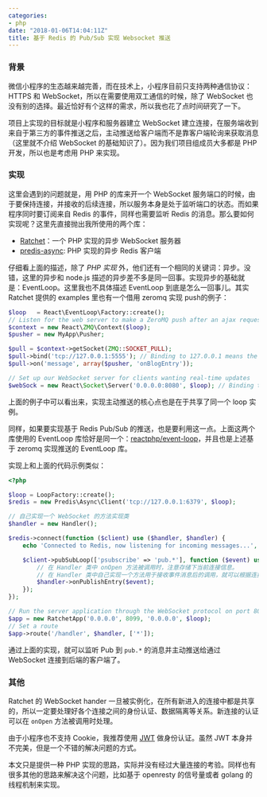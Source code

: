 ```yaml
---
categories:
- php
date: "2018-01-06T14:04:11Z"
title: 基于 Redis 的 Pub/Sub 实现 Websocket 推送
---
```


### 背景

微信小程序的生态越来越完善，而在技术上，小程序目前只支持两种通信协议：HTTPS 和 WebSocket，所以在需要使用双工通信的时候，除了 WebSocket 也没有别的选择。最近恰好有个这样的需求，所以我也花了点时间研究了一下。

项目上实现的目标就是小程序和服务器建立 WebSocket 建立连接，在服务端收到来自于第三方的事件推送之后，主动推送给客户端而不是靠客户端轮询来获取消息（这里就不介绍 WebSocket 的基础知识了）。因为我们项目组成员大多都是 PHP 开发，所以也是考虑用 PHP 来实现。

### 实现

这里会遇到的问题就是，用 PHP 的库来开一个 WebSocket 服务端口的时候，由于要保持连接，并接收的后续连接，所以服务本身是处于监听端口的状态。而如果程序同时要订阅来自 Redis 的事件，同样也需要监听 Redis 的消息。那么要如何实现呢？这里先直接抛出我所使用的两个库：

- [Ratchet](https://github.com/ratchetphp/Ratchet)：一个 PHP 实现的异步 WebSocket 服务器
- [predis-async](https://github.com/nrk/predis-async): PHP 实现的异步 Redis 客户端

仔细看上面的描述，除了 *PHP 实现* 外，他们还有一个相同的关键词：异步。没错，这里的异步和 node.js 描述的异步差不多是同一回事。实现异步的基础就是：EventLoop。这里我也不具体描述 EventLoop 到底是怎么一回事儿。其实 Ratchet 提供的 examples 里也有一个借用 zeromq 实现 push的例子：

```php
$loop   = React\EventLoop\Factory::create();
// Listen for the web server to make a ZeroMQ push after an ajax request
$context = new React\ZMQ\Context($loop);
$pusher = new MyApp\Pusher;

$pull = $context->getSocket(ZMQ::SOCKET_PULL);
$pull->bind('tcp://127.0.0.1:5555'); // Binding to 127.0.0.1 means the only client that can connect is itself
$pull->on('message', array($pusher, 'onBlogEntry'));

// Set up our WebSocket server for clients wanting real-time updates
$webSock = new React\Socket\Server('0.0.0.0:8080', $loop); // Binding to 0.0.0.0 means remotes can connect
```

上面的例子中可以看出来，实现主动推送的核心点也是在于共享了同一个 loop 实例。

同样，如果要实现基于 Redis Pub/Sub 的推送，也是要利用这一点。上面这两个库使用的 EventLoop 库恰好是同一个：[reactphp/event-loop](https://github.com/reactphp/event-loop)，并且也是上述基于 zeromq 实现推送的 EventLoop 库。

实现上和上面的代码示例类似：

```php
<?php

$loop = LoopFactory::create();
$redis = new Predis\Async\Client('tcp://127.0.0.1:6379', $loop);

// 自己实现一个 WebSocket 的方法实现类
$handler = new Handler();

$redis->connect(function ($client) use ($handler, $handler) {
    echo 'Connected to Redis, now listening for incoming messages...', PHP_EOL;

    $client->pubSubLoop(['psubscribe' => 'pub.*'], function ($event) use ($handler) {
        // 在 Handler 类中 onOpen 方法被调用时，注意存储下当前连接信息。
        // 在 Handler 类中自己实现一个方法用于接收事件消息后的调用，就可以根据连接信息来源主动 push 了
        $handler->onPublishEntry($event);
    });
});

// Run the server application through the WebSocket protocol on port 8090
$app = new RatchetApp('0.0.0.0', 8099, '0.0.0.0', $loop);
// Set a route
$app->route('/handler', $handler, ['*']);
```

通过上面的实现，就可以监听 Pub 到 `pub.*` 的消息并主动推送给通过 WebSocket 连接到后端的客户端了。

### 其他

Ratchet 的 WebSocket hander  一旦被实例化，在所有新进入的连接中都是共享的，所以一定要处理好各个连接之间的身份认证、数据隔离等关系。新连接的认证可以在 `onOpen` 方法被调用时处理。

由于小程序也不支持 Cookie，我推荐使用 [JWT](https://jwt.io/) 做身份认证。虽然 JWT 本身并不完美，但是一个不错的解决问题的方式。

本文只是提供一种 PHP 实现的思路，实际并没有经过大量连接的考验。同样也有很多其他的思路来解决这个问题，比如基于 openresty 的信号量或者 golang 的线程机制来实现。
